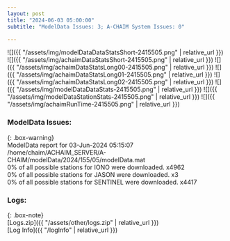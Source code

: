 ```yaml
---
layout: post
title: "2024-06-03 05:00:00"
subtitle: "ModelData Issues: 3; A-CHAIM System Issues: 0"

---
```


![]({{ "/assets/img/modelDataDataStatsShort-2415505.png" | relative_url }})
![]({{ "/assets/img/achaimDataStatsShort-2415505.png" | relative_url }})
![]({{ "/assets/img/achaimDataStatsLong00-2415505.png" | relative_url }})
![]({{ "/assets/img/achaimDataStatsLong01-2415505.png" | relative_url }})
![]({{ "/assets/img/achaimDataStatsLong02-2415505.png" | relative_url }})
![]({{ "/assets/img/modelDataDataStats-2415505.png" | relative_url }})
![]({{ "/assets/img/modelDataStationStats-2415505.png" | relative_url }})
![]({{ "/assets/img/achaimRunTime-2415505.png" | relative_url }})


### ModelData Issues:  
  
{: .box-warning}  
 ModelData report for 03-Jun-2024 05:15:07   
 /home/chaim/ACHAIM_SERVER/A-CHAIM/modelData/2024/155/05/modelData.mat   
 0% of all possible stations for IONO were downloaded. x4962   
 0% of all possible stations for JASON were downloaded. x3   
 0% of all possible stations for SENTINEL were downloaded. x4417   
  


### Logs:  
  
{: .box-note}  
[Logs.zip]({{ "/assets/other/logs.zip" | relative_url }})  
[Log Info]({{ "/logInfo" | relative_url }})  

